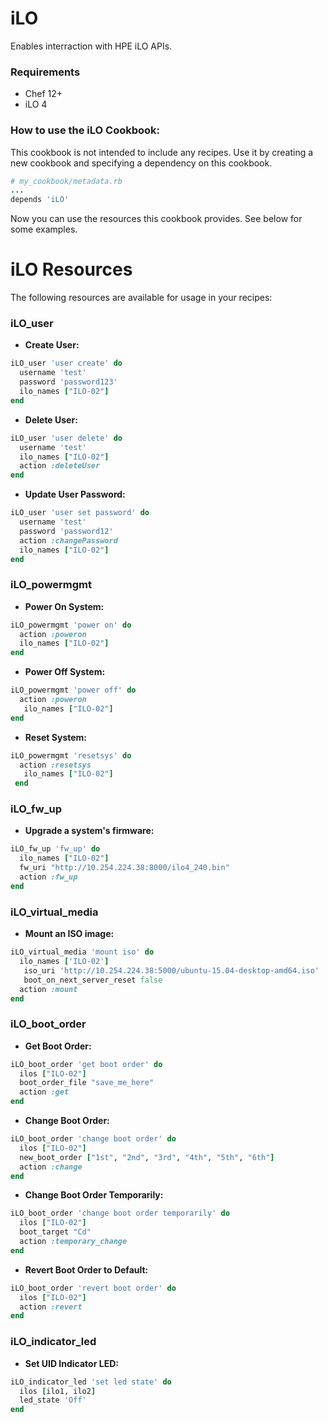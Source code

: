 # iLO

Enables interraction with HPE iLO APIs.

### Requirements
 - Chef 12+
 - iLO 4

### How to use the iLO Cookbook:
This cookbook is not intended to include any recipes. 
Use it by creating a new cookbook and specifying a dependency on this cookbook.

  ```ruby
  # my_cookbook/metadata.rb
  ...
  depends 'iLO'
  ```

Now you can use the resources this cookbook provides. See below for some examples.


# iLO Resources
The following resources are available for usage in your recipes:

### iLO_user

 - **Create User:**

  ```ruby
  iLO_user 'user create' do
    username 'test'
    password 'password123'
    ilo_names ["ILO-02"]
  end
  ```

 - **Delete User:**

  ```ruby
  iLO_user 'user delete' do
    username 'test'
    ilo_names ["ILO-02"]
    action :deleteUser
  end
  ```


 - **Update User Password:**

  ```ruby
  iLO_user 'user set password' do
    username 'test'
    password 'password12'
    action :changePassword
    ilo_names ["ILO-02"]
  end
  ```


### iLO_powermgmt

 - **Power On System:**

  ```ruby
  iLO_powermgmt 'power on' do
    action :poweron
    ilo_names ["ILO-02"]
  end
  ```

 - **Power Off System:**

  ```ruby
  iLO_powermgmt 'power off' do
    action :poweron
     ilo_names ["ILO-02"]
  end
  ```

 - **Reset System:**

  ```ruby
  iLO_powermgmt 'resetsys' do
    action :resetsys
     ilo_names ["ILO-02"]
   end
  ```


### iLO_fw_up

 - **Upgrade a system's firmware:**

  ```ruby
  iLO_fw_up 'fw_up' do
    ilo_names ["ILO-02"]
    fw_uri "http://10.254.224.38:8000/ilo4_240.bin"
    action :fw_up
  end
  ```


### iLO_virtual_media

 - **Mount an ISO image:**

  ```ruby
  iLO_virtual_media 'mount iso' do
    ilo_names ['ILO-02']
     iso_uri 'http://10.254.224.38:5000/ubuntu-15.04-desktop-amd64.iso'
     boot_on_next_server_reset false
    action :mount
  end
  ```


### iLO_boot_order

 - **Get Boot Order:**

  ```ruby
  iLO_boot_order 'get boot order' do
    ilos ["ILO-02"]
    boot_order_file "save_me_here"
    action :get
  end
  ```

 - **Change Boot Order:**

  ```ruby
  iLO_boot_order 'change boot order' do
    ilos ["ILO-02"]
    new_boot_order ["1st", "2nd", "3rd", "4th", "5th", "6th"]
    action :change
  end
  ```

 - **Change Boot Order Temporarily:**

  ```ruby
  iLO_boot_order 'change boot order temporarily' do
    ilos ["ILO-02"]
    boot_target "Cd"
    action :temporary_change
  end
  ```

 - **Revert Boot Order to Default:**

  ```ruby
  iLO_boot_order 'revert boot order' do
    ilos ["ILO-02"]
    action :revert
  end
  ```


### iLO_indicator_led

 - **Set UID Indicator LED:**

  ```ruby
  iLO_indicator_led 'set led state' do
    ilos [ilo1, ilo2]
    led_state 'Off'
  end
  ```
